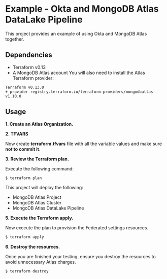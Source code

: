 # Example - Okta and MongoDB Atlas DataLake Pipeline

This project provides an example of using Okta and MongoDB Atlas together.


## Dependencies

* Terraform v0.13
* A MongoDB Atlas account 
You will also need to install the Atlas Terraform provider:
```
Terraform v0.13.0
+ provider registry.terraform.io/terraform-providers/mongodbatlas v1.10.0
```

## Usage

**1\. Create an Atlas Organization.**

**2\. TFVARS**

Now create **terraform.tfvars** file with all the variable values and make sure **not to commit it**.

**3\. Review the Terraform plan.**

Execute the following command:

``` bash
$ terraform plan
```
This project will deploy the following:

- MongoDB Atlas Project
- MongoDB Atlas Cluster
- MongoDB Atlas DataLake Pipeline

**5\. Execute the Terraform apply.**

Now execute the plan to provision the Federated settings resources.

``` bash
$ terraform apply
```

**6\. Destroy the resources.**

Once you are finished your testing, ensure you destroy the resources to avoid unnecessary Atlas charges.

``` bash
$ terraform destroy
```
